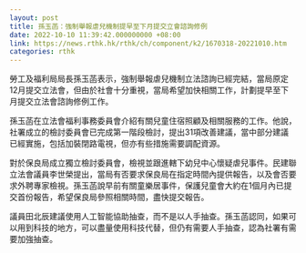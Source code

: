 ```yaml
---
layout: post
title: 孫玉菡：強制舉報虐兒機制提早至下月提交立會諮詢修例
date: 2022-10-10 11:39:42.000000000 +08:00
link: https://news.rthk.hk/rthk/ch/component/k2/1670318-20221010.htm
categories: rthk
---
```


勞工及福利局局長孫玉菡表示，強制舉報虐兒機制立法諮詢已經完結，當局原定12月提交立法會，但由於社會十分重視，當局希望加快相關工作，計劃提早至下月提交立法會諮詢修例工作。

孫玉菡在立法會福利事務委員會介紹有關兒童住宿照顧及相關服務的工作。他說，社署成立的檢討委員會已完成第一階段檢討，提出31項改善建議，當中部分建議已經實施，包括加裝閉路電視，但亦有些措施需要調配資源。

對於保良局成立獨立檢討委員會，檢視並跟進轄下幼兒中心懷疑虐兒事件。民建聯立法會議員李世榮提出，當局有否要求保良局在指定時間內提供報告，以及會否要求外聘專家檢視。孫玉菡說早前有關童樂居事件，保護兒童會大約在1個月內已提交首份報告，希望保良局參照相關時間，盡快提交報告。

議員田北辰建議使用人工智能協助抽查，而不是以人手抽查。孫玉菡認同，如果可以用到科技的地方，可以盡量使用科技代替，但仍有需要人手抽查，認為社署有需要加強抽查。
